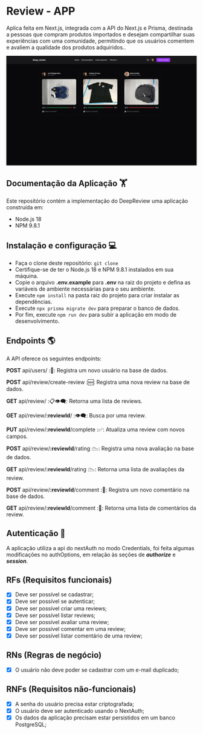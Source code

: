 # Review - APP
Aplica feita em Next.js, integrada com a API do Next.js e Prisma, destinada a pessoas que compram produtos importados e desejam compartilhar suas experiências com uma comunidade, permitindo que os usuários comentem e avaliem a qualidade dos produtos adquiridos..

![alt text](public/cover.png)


## Documentação da Aplicação :weight_lifting:
Este repositório contém a implementação do DeepReview uma aplicação construída em:
- Node.js 18
- NPM 9.8.1

## Instalação e configuração :computer:
- Faça o clone deste repositório: `git clone`
- Certifique-se de ter o Node.js 18 e NPM 9.8.1 instalados em sua máquina.
- Copie o arquivo **.env.example** para **.env** na raiz do projeto e defina as variáveis de ambiente necessárias para o seu ambiente.
- Execute `npm install` na pasta raiz do projeto para criar instalar as dependências.
- Execute `npx prisma migrate dev` para preparar o banco de dados.
- Por fim, execute `npm run dev` para subir a aplicação em modo de desenvolvimento.

## Endpoints :earth_americas:
A API oferece os seguintes endpoints:

**POST** api/users/ :👥:
Registra um novo usuário na base de dados.

**POST** api/review/create-review :🆕:
Registra uma nova review na base de dados.

**GET** api/review/ :📋👁️‍🗨️:
Retorna uma lista de reviews.

**GET** api/review/**:reviewId**/ :👁️‍🗨️:
Busca por uma review.

**PUT** api/review/**:reviewId**/complete  :✅:
Atualiza uma review com novos campos.

**POST** api/review/**:reviewId**/rating :📉:
Registra uma nova avaliação na base de dados.

**GET** api/review/**:reviewId**/rating :📉:
Retorna uma lista de avaliações da review.

**POST** api/review/**:reviewId**/comment :📨:
Registra um novo comentário na base de dados.

**GET** api/review/**:reviewId**/comment :📨:
Retorna uma lista de comentários da review.

## Autenticação :closed_lock_with_key:
A aplicação utiliza a api do nextAuth no modo Credentials, foi feita algumas modificações no authOptions, em relação às seções de ***authorize*** e ***session***.

## RFs (Requisitos funcionais)

- [x] Deve ser possível se cadastrar;
- [x] Deve ser possível se autenticar;
- [x] Deve ser possível criar uma reviews;
- [x] Deve ser possível listar reviews;
- [x] Deve ser possível avaliar uma review;
- [x] Deve ser possível comentar em uma review;
- [x] Deve ser possível listar comentário de uma review;

## RNs (Regras de negócio)
- [x] O usuário não deve poder se cadastrar com um e-mail duplicado;

## RNFs (Requisitos não-funcionais)
- [x] A senha do usuário precisa estar criptografada;
- [x] O usuário deve ser autenticado usando o NextAuth;
- [x] Os dados da aplicação precisam estar persistidos em um banco PostgreSQL;